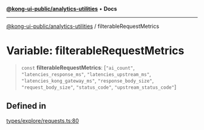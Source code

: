 [**@kong-ui-public/analytics-utilities**](../README.md) • **Docs**

***

[@kong-ui-public/analytics-utilities](../README.md) / filterableRequestMetrics

# Variable: filterableRequestMetrics

> `const` **filterableRequestMetrics**: [`"ai_count"`, `"latencies_response_ms"`, `"latencies_upstream_ms"`, `"latencies_kong_gateway_ms"`, `"response_body_size"`, `"request_body_size"`, `"status_code"`, `"upstream_status_code"`]

## Defined in

[types/explore/requests.ts:80](https://github.com/Kong/public-ui-components/blob/main/packages/analytics/analytics-utilities/src/types/explore/requests.ts#L80)
